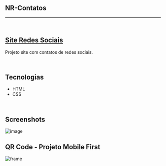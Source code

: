 ## NR-Contatos

<hr>
<br/>

## [Site Redes Sociais](https://nathrds.github.io/NR-contatos/)

Projeto site com contatos de redes sociais.

<br/>

## Tecnologias
* HTML
* CSS

<br/>

## Screenshots
![image](https://user-images.githubusercontent.com/106173624/219787539-76c5d744-ce4a-4fc0-b750-3b8caa54f4dc.png)


## QR Code - Projeto Mobile First
![frame](https://user-images.githubusercontent.com/106173624/219787661-c7b1cc22-c8f5-485b-b55f-cf0d62d02218.png)
